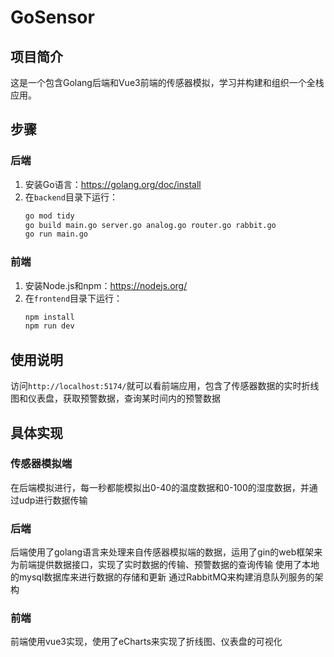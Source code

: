 # GoSensor

## 项目简介
这是一个包含Golang后端和Vue3前端的传感器模拟，学习并构建和组织一个全栈应用。
## 步骤
### 后端
1. 安装Go语言：https://golang.org/doc/install
2. 在`backend`目录下运行：
   ```bash
   go mod tidy
   go build main.go server.go analog.go router.go rabbit.go
   go run main.go
   ```
### 前端
1. 安装Node.js和npm：https://nodejs.org/
2. 在`frontend`目录下运行：
    ```bash
    npm install
    npm run dev
    ```
## 使用说明
访问` http://localhost:5174/ `就可以看前端应用，包含了传感器数据的实时折线图和仪表盘，获取预警数据，查询某时间内的预警数据

## 具体实现
### 传感器模拟端
在后端模拟进行，每一秒都能模拟出0-40的温度数据和0-100的湿度数据，并通过udp进行数据传输
### 后端
后端使用了golang语言来处理来自传感器模拟端的数据，运用了gin的web框架来为前端提供数据接口，实现了实时数据的传输、预警数据的查询传输
使用了本地的mysql数据库来进行数据的存储和更新
通过RabbitMQ来构建消息队列服务的架构
### 前端
前端使用vue3实现，使用了eCharts来实现了折线图、仪表盘的可视化